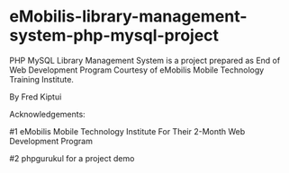# eMobilis-library-management-system-php-mysql-project
PHP MySQL Library Management System is a project prepared as End of Web Development Program Courtesy of eMobilis Mobile Technology Training Institute.


By Fred Kiptui

Acknowledgements:
  
  #1
  eMobilis Mobile Technology Institute For Their 2-Month Web Development Program
 
 #2
 phpgurukul for a project demo
